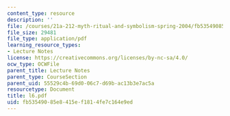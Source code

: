 ```yaml
---
content_type: resource
description: ''
file: /courses/21a-212-myth-ritual-and-symbolism-spring-2004/fb53549085e8415ef1814fe7c164e9ed_l6.pdf
file_size: 29481
file_type: application/pdf
learning_resource_types:
- Lecture Notes
license: https://creativecommons.org/licenses/by-nc-sa/4.0/
ocw_type: OCWFile
parent_title: Lecture Notes
parent_type: CourseSection
parent_uid: 55529c4b-69d0-06c7-d69b-ac13b3e7ac5a
resourcetype: Document
title: l6.pdf
uid: fb535490-85e8-415e-f181-4fe7c164e9ed
---
```

